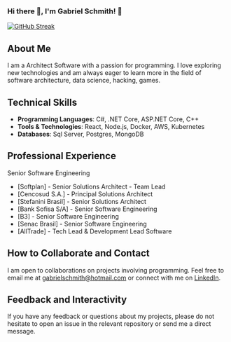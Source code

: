 ### Hi there 👋, I'm Gabriel Schmith! 👋

[![GitHub Streak](https://streak-stats.demolab.com?user=gabrielschmith&theme=dark&hide_border=true)](https://git.io/streak-stats)

## About Me
I am a Architect Software with a passion for programming. I love exploring new technologies and am always eager to learn more in the field of software architecture, data science, hacking, games.

## Technical Skills
- **Programming Languages**: C#, .NET Core, ASP.NET Core, C++
- **Tools & Technologies**: React, Node.js, Docker, AWS, Kubernetes
- **Databases**: Sql Server, Postgres, MongoDB

## Professional Experience
Senior Software Engineering
- [Softplan]         - Senior Solutions Architect - Team Lead
- [Cencosud S.A.]    - Principal Solutions Architect
- [Stefanini Brasil] - Senior Solutions Architect
- [Bank Sofisa S/A]  - Senior Software Engineering 
- [B3]               - Senior Software Engineering
- [Senac Brasil]     - Senior Software Engineering
- [AllTrade]         - Tech Lead & Development Lead Software

## How to Collaborate and Contact
I am open to collaborations on projects involving programming. Feel free to email me at gabrielschmith@hotmail.com or connect with me on [LinkedIn](https://www.linkedin.com/in/gabriel-schmith/).

## Feedback and Interactivity
If you have any feedback or questions about my projects, please do not hesitate to open an issue in the relevant repository or send me a direct message.
